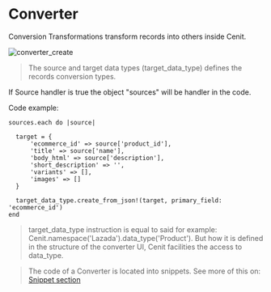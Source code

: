 # Converter

Conversion Transformations transform records into others inside Cenit.

![converter_create](https://user-images.githubusercontent.com/30662690/63619940-0df30800-c5be-11e9-80f4-8edcfe491de3.png)

> The source and target data types (target_data_type) defines the records conversion types.

If Source handler is true the object "sources" will be handler in the code. 

Code example:

```
sources.each do |source|
    
  target = {
      'ecommerce_id' => source['product_id'],
      'title' => source['name'],
      'body_html' => source['description'],
      'short_description' => '',
      'variants' => [],
      'images' => []
  }

  target_data_type.create_from_json!(target, primary_field: 'ecommerce_id')
end

```

> target_data_type instruction is equal to said for example: Cenit.namespace('Lazada').data_type('Product'). But how it is defined in the structure of the converter UI, Cenit facilities the access to data_type.

> The code of a Converter is located into snippets. See more of this on: [Snippet section](snippets.md)